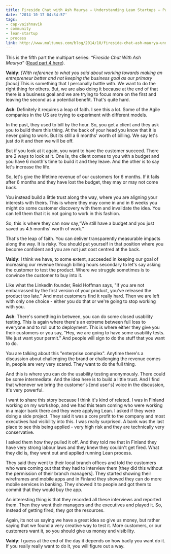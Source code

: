 ```yaml
---
title: Fireside Chat with Ash Maurya – Understanding Lean Startups – Part 5
date: '2014-10-17 04:34:57'
tags:
- cap-vaishnavik
- community
- lean-startup
- process
link: http://www.multunus.com/blog/2014/10/fireside-chat-ash-maurya-understanding-lean-startups-part-5/
---
```


This is the fifth part the multipart series: *“Fireside Chat With Ash Maurya”* ([Read part 4 here](http://www.multunus.com/blog/2014/08/fireside-chat-ash-maurya-understanding-lean-startups-part-4/)).


**Vaidy**: *[With reference to what you said about working towards making an entrepreneur better and not keeping the business goal as our primary focus]* This is something that I personally battle with. We want to do the right thing for others. But, we are also doing it because at the end of that there is a business goal and we are trying to focus more on the first and leaving the second as a potential benefit. That's quite hard.


**Ash**: Definitely it requires a leap of faith. I see this a lot. Some of the Agile companies in the US are trying to experiment with different models.

In the past, they used to bill by the hour. So, you get a client and they ask you to build them this thing. At the back of your head you know that it is never going to work. But its still a 6 months' worth of billing. We say let's just do it and then we will be off.

But if you look at it again, you want to have the customer succeed. There are 2 ways to look at it. One is, the client comes to you with a budget and you have 6 
month's time to build it and they leave. And the other is to say let's increase the life.

So, let's give the lifetime revenue of our customers for 6 months. If it fails after 6 months and they have lost the budget, they may or may not come back.

You instead build a little trust along the way, where you are aligning your interests with theirs. This is where they may come in and in 6 weeks you might do some customer discovery with them and invalidate the idea. You can tell them that it is not going to work in this fashion.

So, this is where they can now say,“We still have a budget and you just saved us 4.5 months' worth of work.”

That's the leap of faith. You can deliver transparently measurable impacts along the way. It is risky. You should put yourself in that position where you become confident and you are not just cost centred at the back.


**Vaidy**: I think we have, to some extent, succeeded in keeping our goal of increasing our revenue through billing hours secondary to let's say asking the customer to test the product. Where we struggle sometimes is to convince the customer to buy into it.

Like what the LinkedIn founder, Reid Hoffman says, "If you are not embarrassed by the first version of your product, you’ve released the product too late." And most customers find it really hard. Then we are left with only one choice - either you do that or we're going to stop working with you.


**Ash**: There's something in between, you can do some closed usability testing. This is again where there's an extreme between 
full loss to everyone and to roll out to deployment. This is where either they give you their customers or you say, "Hey, we are going to have some usability tests. We just want your permit.” And people will sign to do the stuff that you want to do.

You are talking about this "enterprise complex". Anytime there's a discussion about challenging the brand or challenging the revenue comes in, people are very very scared. They want to do the full thing.

And this is where you can do the usability testing anonymously. There could be some intermediate. And the idea here is to build a little trust. And I find that whenever we bring the customer's [end user's] voice in the discussion, it's very powerful.

I want to share this story because I think it's kind of related. I was in Finland working on my workshop, and we had this team coming who were working in a major bank there and they were applying Lean. I asked if they were doing a side project. They said it was a core profit to the company and most executives had visibility into this. I was really surprised. A bank was the last place to see this being applied - very high risk and they are technically very conservative.

I asked them how they pulled it off. And they told me that in Finland they have very strong labour laws and they knew they couldn't get fired. What they did is, they went out and applied running Lean process.

They said they went to their local branch offices and told the customers who were coming out that they had to interview them [they did this without the permission of their branch managers]. They started showing their wireframes and mobile apps and in Finland they showed they can do more mobile services in banking. They showed it to people and got them to commit that they would buy the app.

An interesting thing is that they recorded all these interviews and reported them. Then they went their managers and the executives and played it. So, instead of getting 
fired, they got   the resources.

Again, its not us saying we have a great idea so give us money, but rather saying that we found a very creative way to test it. More customers, or our customers want it, so you should give us money and visibility.


**Vaidy**: I guess at the end of the day it depends on how badly you want do it. If you 
really really want to do it, you will figure out a way.
